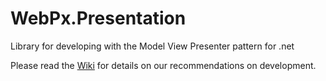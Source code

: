 # WebPx.Presentation

Library for developing with the Model View Presenter pattern for .net

Please read the [Wiki](https://github.com/WebPx/WebPx.Presentation/wiki) for details on our recommendations on development.

